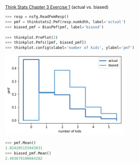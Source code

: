 [Think Stats Chapter 3 Exercise 1](http://greenteapress.com/thinkstats2/html/thinkstats2004.html#toc31) (actual vs. biased)

```python
>>> resp = nsfg.ReadFemResp()
>>> pmf = thinkstats2.Pmf(resp.numkdhh, label='actual')
>>> biased_pmf = BiasPmf(pmf, label='biased')

>>> thinkplot.PrePlot(2)
>>> thinkplot.Pmfs([pmf, biased_pmf])
>>> thinkplot.config(xlabel='number of kids', ylabel='pmf')
```
![3-1 pmf](images/3_1_pmf.png)

```python
>>> pmf.Mean()
1.024205155043831
>>> biased_pmf.Mean()
2.403679100664282
```
